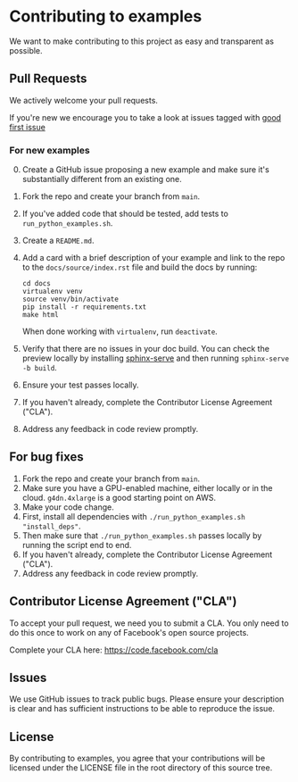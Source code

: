 # Contributing to examples
We want to make contributing to this project as easy and transparent as
possible.

## Pull Requests
We actively welcome your pull requests.

If you're new we encourage you to take a look at issues tagged with [good first issue](https://github.com/pytorch/examples/issues?q=is%3Aissue+is%3Aopen+label%3A%22good+first+issue%22)

### For new examples
0. Create a GitHub issue proposing a new example and make sure it's substantially different from an existing one.
1. Fork the repo and create your branch from `main`.
2. If you've added code that should be tested, add tests to `run_python_examples.sh`.
3. Create a `README.md`.
4. Add a card with a brief description of your example and link to the repo to
   the `docs/source/index.rst` file and build the docs by running: 

   ```
   cd docs
   virtualenv venv
   source venv/bin/activate
   pip install -r requirements.txt
   make html
   ```
   When done working with `virtualenv`, run `deactivate`.

5. Verify that there are no issues in your doc build. You can check the preview locally
   by installing [sphinx-serve](https://pypi.org/project/sphinx-serve/) and
   then running `sphinx-serve -b build`.
      
6. Ensure your test passes locally.
7. If you haven't already, complete the Contributor License Agreement ("CLA").
8. Address any feedback in code review promptly.

## For bug fixes
1. Fork the repo and create your branch from `main`.
2. Make sure you have a GPU-enabled machine, either locally or in the cloud. `g4dn.4xlarge` is a good starting point on AWS. 
3. Make your code change. 
4. First, install all dependencies with `./run_python_examples.sh "install_deps"`.
5. Then make sure that `./run_python_examples.sh` passes locally by running the script end to end. 
6. If you haven't already, complete the Contributor License Agreement ("CLA").
7. Address any feedback in code review promptly.


## Contributor License Agreement ("CLA")
To accept your pull request, we need you to submit a CLA. You only need
to do this once to work on any of Facebook's open source projects.

Complete your CLA here: <https://code.facebook.com/cla>
## Issues
We use GitHub issues to track public bugs. Please ensure your description is
clear and has sufficient instructions to be able to reproduce the issue.
## License
By contributing to examples, you agree that your contributions will be licensed
under the LICENSE file in the root directory of this source tree.
